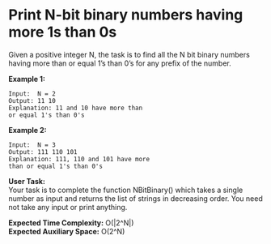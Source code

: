 # Print N-bit binary numbers having more 1s than 0s

Given a positive integer N, the task is to find all the N bit binary numbers having more than or equal 1’s than 0’s for any prefix of the number.

**Example 1:**
```
Input:  N = 2
Output: 11 10
Explanation: 11 and 10 have more than 
or equal 1's than 0's
```
**Example 2:**
```
Input:  N = 3
Output: 111 110 101
Explanation: 111, 110 and 101 have more 
than or equal 1's than 0's
```
**User Task:**<br>
Your task is to complete the function NBitBinary() which takes a single number as input and returns the list of strings in decreasing order. You need not take any input or print anything.

**Expected Time Complexity:** O(|2^N|)<br>
**Expected Auxiliary Space:** O(2^N)
